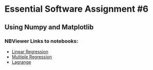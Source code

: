 # Essential Software Assignment #6
Using Numpy and Matplotlib
----

### NBViewer Links to notebooks:
 - [Linear Regression](https://nbviewer.jupyter.org/github/ogadit/Regression/blob/master/Linear%20Regression.ipynb)
 - [Multiple Regression](https://nbviewer.jupyter.org/github/ogadit/Regression/blob/master/Multiple%20Regression.ipynb)
 - [Lagrange](https://nbviewer.jupyter.org/github/ogadit/Regression/blob/master/Lagrange.ipynb)

